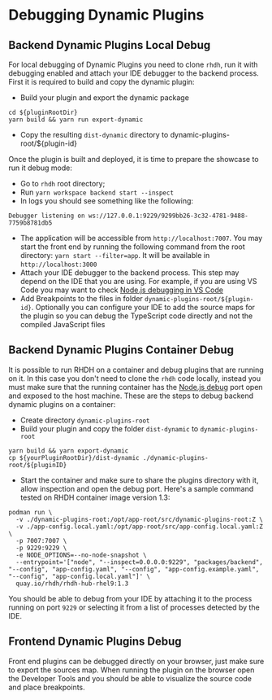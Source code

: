 
# Debugging Dynamic Plugins

## Backend Dynamic Plugins Local Debug

For local debugging of Dynamic Plugins you need to clone `rhdh`, run it with debugging enabled and attach your IDE debugger to the backend process. First it is required to build and copy the dynamic plugin:

* Build your plugin and export the dynamic package

```shell
cd ${pluginRootDir}
yarn build && yarn run export-dynamic
```

* Copy the resulting `dist-dynamic` directory to dynamic-plugins-root/${plugin-id}

Once the plugin is built and deployed, it is time to prepare the showcase to run it debug mode:

* Go to `rhdh` root directory;
* Run `yarn workspace backend start --inspect`
* In logs you should see something like the following:

```text
Debugger listening on ws://127.0.0.1:9229/9299bb26-3c32-4781-9488-7759b8781db5
```

* The application will be accessible from `http://localhost:7007`. You may start the front end by running the following command from the root directory: `yarn start --filter=app`. It will be available in `http://localhost:3000`
* Attach your IDE debugger to the backend process. This step may depend on the IDE that you are using. For example, if you are using VS Code you may want to check [Node.js debugging in VS Code](https://code.visualstudio.com/docs/nodejs/nodejs-debugging)
* Add Breakpoints to the files in folder `dynamic-plugins-root/${plugin-id}`. Optionally you can configure your IDE to add the source maps for the plugin so you can debug the TypeScript code directly and not the compiled JavaScript files

## Backend Dynamic Plugins Container Debug

It is possible to run RHDH on a container and debug plugins that are running on it. In this case you don't need to clone the `rhdh` code locally, instead you must make sure that the running container has the [Node.js debug](https://nodejs.org/en/learn/getting-started/debugging) port open and exposed to the host machine. These are the steps to debug backend dynamic plugins on a container:

* Create directory `dynamic-plugins-root`
* Build your plugin and copy the folder `dist-dynamic` to `dynamic-plugins-root`

```shell
yarn build && yarn export-dynamic
cp ${yourPluginRootDir}/dist-dynamic ./dynamic-plugins-root/${pluginID}
```

* Start the container and make sure to share the plugins directory with it, allow inspection and open the debug port. Here's a sample command tested on RHDH container image version 1.3:

```shell
podman run \
  -v ./dynamic-plugins-root:/opt/app-root/src/dynamic-plugins-root:Z \
  -v ./app-config.local.yaml:/opt/app-root/src/app-config.local.yaml:Z \
  -p 7007:7007 \
  -p 9229:9229 \
  -e NODE_OPTIONS=--no-node-snapshot \
  --entrypoint='["node", "--inspect=0.0.0.0:9229", "packages/backend", "--config", "app-config.yaml", "--config", "app-config.example.yaml", "--config", "app-config.local.yaml"]' \
  quay.io/rhdh/rhdh-hub-rhel9:1.3
```

You should be able to debug from your IDE by attaching it to the process running on port `9229` or selecting it from a list of processes detected by the IDE.

## Frontend Dynamic Plugins Debug

Front end plugins can be debugged directly on your browser, just make sure to export the sources map. When running the plugin on the browser open the Developer Tools and you should be able to visualize the source code and place breakpoints.
